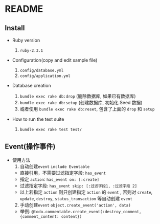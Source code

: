 # README

## Install

* Ruby version
    1. `ruby-2.3.1`

* Configuration(copy and edit sample file)
    1. `config/database.yml`
    2. `config/application.yml`

* Database creation
    1. `bundle exec rake db:drop`  (删除数据库, 如果已有数据库)
    1. `bundle exec rake db:setup` (创建数据库, 初始化 Seed 数据)
    1. 或者使用 `bundle exec rake db:reset`, 包含了上面的 `drop` 和 `setup`

* How to run the test suite
    1. `bundle exec rake test test/`

##  Event(操作事件)

* 使用方法
  1. 自动创建`event`
    `include Eventable`
    * 直接引用，不需要过滤指定字段: `has_event`
    * 指定 `action`: `has_event on: [:create]`
    * 过滤指定字段: `has_event skip: [:过滤字段1, :过滤字段 2]`
    * 以上若指定 `action` 则只创建指定 `action` 的 `event` , 否则对 `create`, `update`, `destroy`, `status_transaction` 等自动创建 `event`
  2. 手动创建`event`
    `object.create_event('action', data)`
    * 举例: `@todo.commentable.create_event(:destroy_comment, {comment_content: content})`
